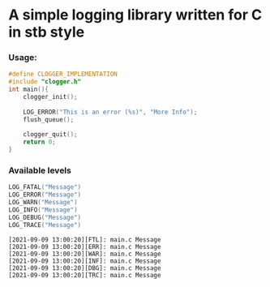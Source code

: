 # A simple logging library written for C in stb style

### Usage:
```c
#define CLOGGER_IMPLEMENTATION  
#include "clogger.h"  
int main(){  
	clogger_init();
	
	LOG_ERROR("This is an error (%s)", "More Info");
	flush_queue();
	
	clogger_quit();
	return 0;
}
```
### Available levels
```c
LOG_FATAL("Message")
LOG_ERROR("Message")
LOG_WARN("Message")
LOG_INFO("Message")
LOG_DEBUG("Message")
LOG_TRACE("Message")
```
```
[2021-09-09 13:00:20][FTL]: main.c Message
[2021-09-09 13:00:20][ERR]: main.c Message
[2021-09-09 13:00:20][WAR]: main.c Message
[2021-09-09 13:00:20][INF]: main.c Message
[2021-09-09 13:00:20][DBG]: main.c Message
[2021-09-09 13:00:20][TRC]: main.c Message
```
